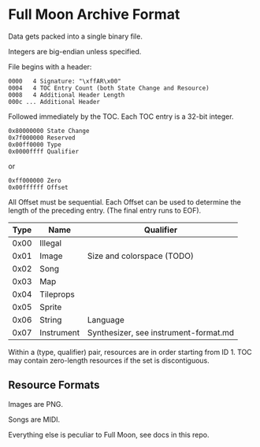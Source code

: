 # Full Moon Archive Format

Data gets packed into a single binary file.

Integers are big-endian unless specified.

File begins with a header:
```
0000   4 Signature: "\xffAR\x00"
0004   4 TOC Entry Count (both State Change and Resource)
0008   4 Additional Header Length
000c ... Additional Header
```

Followed immediately by the TOC.
Each TOC entry is a 32-bit integer.

```
0x80000000 State Change
0x7f000000 Reserved
0x00ff0000 Type
0x0000ffff Qualifier
```

or

```
0xff000000 Zero
0x00ffffff Offset
```

All Offset must be sequential.
Each Offset can be used to determine the length of the preceding entry.
(The final entry runs to EOF).

| Type | Name       | Qualifier |
|------|------------|-----------|
| 0x00 | Illegal    | |
| 0x01 | Image      | Size and colorspace (TODO) |
| 0x02 | Song       | |
| 0x03 | Map        | |
| 0x04 | Tileprops  | |
| 0x05 | Sprite     | |
| 0x06 | String     | Language |
| 0x07 | Instrument | Synthesizer, see instrument-format.md |

Within a (type, qualifier) pair, resources are in order starting from ID 1.
TOC may contain zero-length resources if the set is discontiguous.

## Resource Formats

Images are PNG.

Songs are MIDI.

Everything else is peculiar to Full Moon, see docs in this repo.
